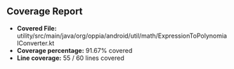 ## Coverage Report

- **Covered File:** utility/src/main/java/org/oppia/android/util/math/ExpressionToPolynomialConverter.kt
- **Coverage percentage:** 91.67% covered
- **Line coverage:** 55 / 60 lines covered
